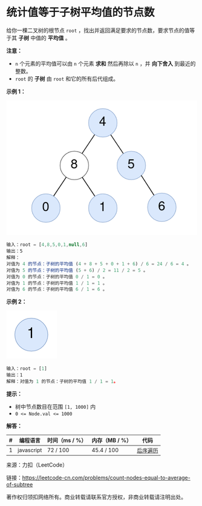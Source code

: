 # 统计值等于子树平均值的节点数

给你一棵二叉树的根节点 `root` ，找出并返回满足要求的节点数，要求节点的值等于其 **子树** 中值的 **平均值** 。

**注意：**

- `n` 个元素的平均值可以由 `n` 个元素 **求和** 然后再除以 `n` ，并 **向下舍入** 到最近的整数。
- `root` 的 **子树** 由 `root` 和它的所有后代组成。

**示例 1：**

![示例1](./eg1.png)

``` javascript
输入：root = [4,8,5,0,1,null,6]
输出：5
解释：
对值为 4 的节点：子树的平均值 (4 + 8 + 5 + 0 + 1 + 6) / 6 = 24 / 6 = 4 。
对值为 5 的节点：子树的平均值 (5 + 6) / 2 = 11 / 2 = 5 。
对值为 0 的节点：子树的平均值 0 / 1 = 0 。
对值为 1 的节点：子树的平均值 1 / 1 = 1 。
对值为 6 的节点：子树的平均值 6 / 1 = 6 。
```

**示例 2：**

![示例2](./eg2.png)

``` javascript
输入：root = [1]
输出：1
解释：对值为 1 的节点：子树的平均值 1 / 1 = 1。
```

**提示：**

- 树中节点数目在范围 `[1, 1000]` 内
- `0 <= Node.val <= 1000`

**解答：**

**#**|**编程语言**|**时间（ms / %）**|**内存（MB / %）**|**代码**
--|--|--|--|--
1|javascript|72 / 100|45.4 / 100|[后序遍历](./javascript/ac_v1.js)

来源：力扣（LeetCode）

链接：https://leetcode-cn.com/problems/count-nodes-equal-to-average-of-subtree

著作权归领扣网络所有。商业转载请联系官方授权，非商业转载请注明出处。
